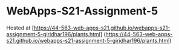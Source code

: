 # WebApps-S21-Assignment-5
Hosted at [https://44-563-web-apps-s21.github.io/webapps-s21-assignment-5-giridhar196/plants.html] (https://44-563-web-apps-s21.github.io/webapps-s21-assignment-5-giridhar196/plants.html)